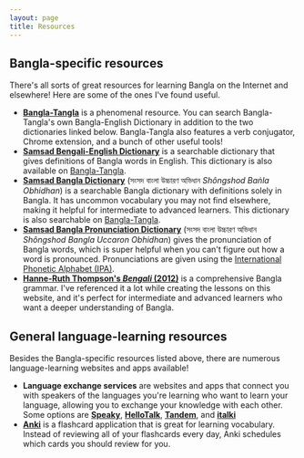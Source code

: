 ```yaml
---
layout: page
title: Resources
---
```


## Bangla-specific resources
There's all sorts of great resources for learning Bangla on the Internet and elsewhere!
Here are some of the ones I've found useful.
- <a href="https://www.banglatangla.com" target="_blank">**Bangla-Tangla**</a>
  is a phenomenal resource.
  You can search Bangla-Tangla's own Bangla-English Dictionary in addition to the two dictionaries linked below.
  Bangla-Tangla also features a verb conjugator, Chrome extension, and a bunch of other useful tools!
- <a href="https://dsal.uchicago.edu/dictionaries/biswas-bengali/" target="_blank">**Samsad Bengali-English Dictionary**</a>
  is a searchable dictionary that gives definitions of Bangla words in English.
  This dictionary is also available on <a href="https://www.banglatangla.com" target="_blank">Bangla-Tangla</a>.
- <a href="https://dsal.uchicago.edu/dictionaries/biswas-bangala/" target="_blank">**Samsad Bangla Dictionary**</a>
  (সংসদ বাংলা উচ্চারণ অভিধান *Shôngshod Baṅla Obhidhan*)
  is a searchable Bangla dictionary with definitions solely in Bangla.
  It has uncommon vocabulary you may not find elsewhere,
  making it helpful for intermediate to advanced learners.
  This dictionary is also searchable on <a href="https://www.banglatangla.com" target="_blank">Bangla-Tangla</a>.
- <a href="https://dsal.uchicago.edu/dictionaries/bhattacharya/" target="_blank">**Samsad Bangla Pronunciation Dictionary**</a>
  (সংসদ বাংলা উচ্চারণ অভিধান *Shôngshod Bangla Uccaron Obhidhan*)
  gives the pronunciation of Bangla words, which is super helpful when you can't figure out how a word is pronounced.
  Pronunciations are given using the
  <a href="https://en.wikipedia.org/wiki/Help:IPA/Bengali" target="_blank">International Phonetic Alphabet (IPA)</a>.
- <a href="https://www.google.com/books/edition/Bengali/C7vz0ABJnJsC?hl=en&gbpv=0" target="_blank">**Hanne-Ruth Thompson's *Bengali* (2012)**</a>
  is a comprehensive Bangla grammar.
  I've referenced it a lot while creating the lessons on this website,
  and it's perfect for intermediate and advanced learners who want a deeper understanding of Bangla.

## General language-learning resources
Besides the Bangla-specific resources listed above, there are numerous language-learning websites and apps available!
- **Language exchange services** are websites and apps that connect you with speakers of the languages you're learning
  who want to learn your language, allowing you to exchange your knowledge with each other.
  Some options are
  <a href="https://www.speaky.com" target="_blank">**Speaky**</a>,
  <a href="https://www.hellotalk.com" target="_blank">**HelloTalk**</a>,
  <a href="https://www.tandem.com" target="_blank">**Tandem**</a>, and
  <a href="https://www.italki.net" target="_blank">**italki**</a>
- <a href="https://apps.ankiweb.net/" target="_blank">**Anki**</a> is a flashcard application that is great for learning vocabulary.
  Instead of reviewing all of your flashcards every day,
  Anki schedules which cards you should review for you.

